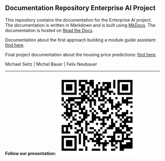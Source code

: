 ## Documentation Repository Enterprise AI Project 

This repository contains the documentation for the Enterprise AI project. The documentation is written in Markdown and is built using [MkDocs](https://www.mkdocs.org/). The documentation is hosted on [Read the Docs](https://readthedocs.org/).

Documentation about the first approach building a module guide assistant: [find here](Module_Guide_Assistant.md).

Final project documentation about the housing price predictions: [find here](Price_Recommendation_Tool.md).

Michael Seitz | Michel Bauer | Felix Neubauer


-------------------------------------------------------------------

**Follow our presentation:**
![Follow our presentation](res/qr_code_docs.png)



